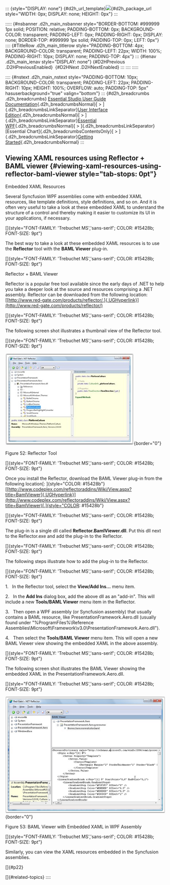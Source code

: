 ::: {style="DISPLAY: none"}
[](ms-xhelp:///?Id=d2h_url_template){#d2h_url_template}![](!package_url!){#d2h_package_url style="WIDTH: 0px; DISPLAY: none; HEIGHT: 0px"}
:::

::::: {#nsbanner .d2h_main_nsbanner style="BORDER-BOTTOM: #999999 1px solid; POSITION: relative; PADDING-BOTTOM: 0px; BACKGROUND-COLOR: transparent; PADDING-LEFT: 0px; PADDING-RIGHT: 0px; DISPLAY: none; BORDER-TOP: #999999 1px solid; PADDING-TOP: 0px; LEFT: 0px"}
:::: {#TitleRow .d2h_main_titlerow style="PADDING-BOTTOM: 4px; BACKGROUND-COLOR: transparent; PADDING-LEFT: 22px; WIDTH: 100%; PADDING-RIGHT: 10px; DISPLAY: none; PADDING-TOP: 4px"}
::: {#ienav .d2h_main_ienav style="DISPLAY: none"}
[](ms-xhelp:///?Id=c4336b29-9f3a-4b7f-ac88-f610ce743fbd){#D2HPrevious .D2HPreviousEnabled}  [](ms-xhelp:///?Id=b60ccaa5-ab4a-4dfe-bac0-67a7bd0a93ba){#D2HNext .D2HNextEnabled}
:::
::::
:::::

:::: {#nstext .d2h_main_nstext style="PADDING-BOTTOM: 10px; BACKGROUND-COLOR: transparent; PADDING-LEFT: 22px; PADDING-RIGHT: 10px; HEIGHT: 100%; OVERFLOW: auto; PADDING-TOP: 5px" hasuserbackground="true" valign="bottom"}
::: {#d2h_breadcrumbs .d2h_breadcrumbs}
[Essential Studio User Guide Documentation](ms-xhelp:///?Id=12457748-09e3-4d74-a240-8e049cedf030){.d2h_breadcrumbsNormal}[ \> ]{.d2h_breadcrumbsLinkSeparator}[User Interface Edition](ms-xhelp:///?Id=c29296b7-531c-413b-a0ec-488ca1f7f669){.d2h_breadcrumbsNormal}[ \> ]{.d2h_breadcrumbsLinkSeparator}[Essential WPF](ms-xhelp:///?Id=7f4f82c5-151c-4262-94d0-75c4626c77bc){.d2h_breadcrumbsNormal}[ \> ]{.d2h_breadcrumbsLinkSeparator}[Essential Chart]{.d2h_breadcrumbsContentsOnly}[ \> ]{.d2h_breadcrumbsLinkSeparator}[Getting Started](ms-xhelp:///?Id=3e9bab18-db73-46ef-b3f1-95beb1826cbd){.d2h_breadcrumbsNormal}
:::

## Viewing XAML resources using Reflector + BAML viewer {#viewing-xaml-resources-using-reflector-baml-viewer style="tab-stops: 0pt"}

Embedded XAML Resources

Several Syncfusion WPF assemblies come with embedded XAML resources, like template definitions, style definitions, and so on. And it is often very useful to take a look at these embedded XAML to understand the structure of a control and thereby making it easier to customize its UI in your applications, if necessary.

[]{style="FONT-FAMILY: 'Trebuchet MS','sans-serif'; COLOR: #15428b; FONT-SIZE: 9pt"} 

The best way to take a look at these embedded XAML resources is to use the **Reflector** tool with the **BAML Viewer** plug-in.

[]{style="FONT-FAMILY: 'Trebuchet MS','sans-serif'; COLOR: #15428b; FONT-SIZE: 9pt"} 

Reflector + BAML Viewer

Reflector is a popular free tool available since the early days of .NET to help you take a deeper look at the source and resources comprising a .NET assembly. Reflector can be downloaded from the following location: [[http://www.red-gate.com/products/reflector/.]{.UGHyperlink}](http://www.red-gate.com/products/reflector/)

[]{style="FONT-FAMILY: 'Trebuchet MS','sans-serif'; COLOR: #15428b; FONT-SIZE: 9pt"} 

The following screen shot illustrates a thumbnail view of the Reflector tool.

[]{style="FONT-FAMILY: 'Trebuchet MS','sans-serif'; COLOR: #15428b; FONT-SIZE: 9pt"} 

![](ImagesExt/image81_56.jpg){border="0"}

Figure 52: Reflector Tool

[]{style="FONT-FAMILY: 'Trebuchet MS','sans-serif'; COLOR: #15428b; FONT-SIZE: 9pt"} 

Once you install the Reflector, download the BAML Viewer plug-in from the following location[: ]{style="COLOR: #15428b"}[[http://www.codeplex.com/reflectoraddins/Wiki/View.aspx?title=BamlViewer]{.UGHyperlink}](http://www.codeplex.com/reflectoraddins/Wiki/View.aspx?title=BamlViewer)[.]{style="COLOR: #15428b"}

[]{style="FONT-FAMILY: 'Trebuchet MS','sans-serif'; COLOR: #15428b; FONT-SIZE: 9pt"} 

The plug-in is a single dll called **Reflector.BamlViewer.dll**. Put this dll next to the Reflector.exe and add the plug-in to the Reflector.

[]{style="FONT-FAMILY: 'Trebuchet MS','sans-serif'; COLOR: #15428b; FONT-SIZE: 9pt"} 

The following steps illustrate how to add the plug-in to the Reflector.

[]{style="FONT-FAMILY: 'Trebuchet MS','sans-serif'; COLOR: #15428b; FONT-SIZE: 9pt"} 

1.   In the Reflector tool, select the **View/Add Ins\...** menu item.

2.   In the **Add Ins** dialog box, add the above dll as an \"add-in\". This will include a new **Tools/BAML Viewer** menu item in the Reflector.

3.   Then open a WPF assembly (or Syncfusion assembly) that usually contains a BAML resource, like PresentationFramework.Aero.dll (usually found under \"%ProgramFiles%\\Reference Assemblies\\Microsoft\\Framework\\v3.0\\PresentationFramework.Aero.dll\").

4.   Then select the **Tools/BAML Viewer** menu item. This will open a new BAML Viewer view showing the embedded XAML in the above assembly.

[]{style="FONT-FAMILY: 'Trebuchet MS','sans-serif'; COLOR: #15428b; FONT-SIZE: 9pt"} 

The following screen shot illustrates the BAML Viewer showing the embedded XAML in the PresentationFramework.Aero.dll.

[]{style="FONT-FAMILY: 'Trebuchet MS','sans-serif'; COLOR: #15428b; FONT-SIZE: 9pt"} 

![](ImagesExt/image81_57.png){border="0"}

Figure 53: BAML Viewer with Embedded XAML in WPF Assembly

[]{style="FONT-FAMILY: 'Trebuchet MS','sans-serif'; COLOR: #15428b; FONT-SIZE: 9pt"} 

Similarly, you can view the XAML resources embedded in the Syncfusion assemblies.

[]{#p22} 

[]{#related-topics}
::::
